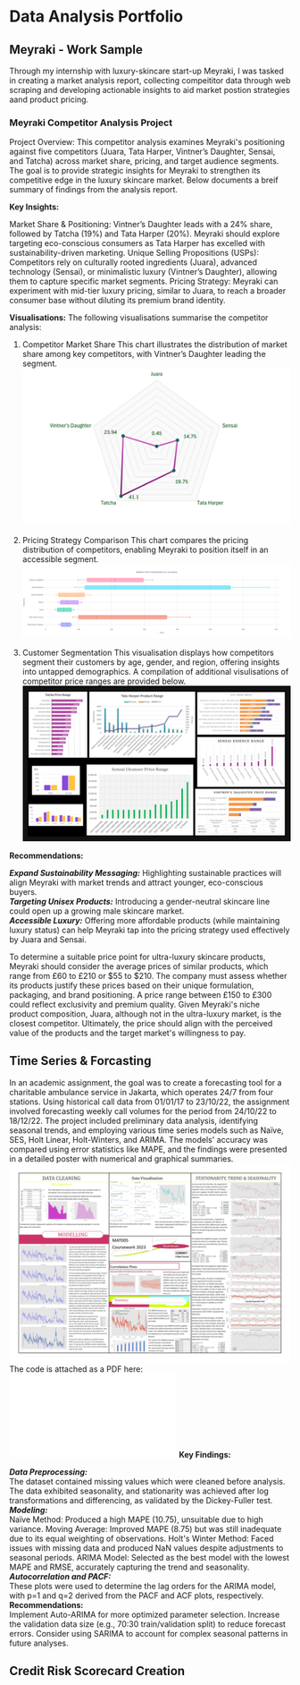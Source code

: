 # Data Analysis Portfolio

## Meyraki - Work Sample
Through my internship with luxury-skincare start-up Meyraki, I was tasked in creating a market analysis report, collecting compeititor data through web scraping and developing actionable insights to aid market postion strategies aand product pricing. 
### Meyraki Competitor Analysis Project

Project Overview: This competitor analysis examines Meyraki's positioning against five competitors (Juara, Tata Harper, Vintner’s Daughter, Sensai, and Tatcha) across market share, pricing, and target audience segments. The goal is to provide strategic insights for Meyraki to strengthen its competitive edge in the luxury skincare market. Below documents a breif summary of findings from the analysis report. 

**Key Insights:**

Market Share & Positioning: Vintner’s Daughter leads with a 24% share, followed by Tatcha (19%) and Tata Harper (20%). Meyraki should explore targeting eco-conscious consumers as Tata Harper has excelled with sustainability-driven marketing.
Unique Selling Propositions (USPs): Competitors rely on culturally rooted ingredients (Juara), advanced technology (Sensai), or minimalistic luxury (Vintner’s Daughter), allowing them to capture specific market segments.
Pricing Strategy: Meyraki can experiment with mid-tier luxury pricing, similar to Juara, to reach a broader consumer base without diluting its premium brand identity.

**Visualisations:**
The following visualisations summarise the competitor analysis:

1. Competitor Market Share
This chart illustrates the distribution of market share among key competitors, with Vintner’s Daughter leading the segment.
![Market Share Chart](Data/market_share.jpg)

2. Pricing Strategy Comparison
This chart compares the pricing distribution of competitors, enabling Meyraki to position itself in an accessible segment.
![Price Distribution Chart](Data/newplot.png)

3. Customer Segmentation
This visualisation displays how competitors segment their customers by age, gender, and region, offering insights into untapped demographics. A compilation of additional visulisations of competitor price ranges are provided below. 
![Compilation](Data/collated_vis-1.png)

**Recommendations:**

***Expand Sustainability Messaging:*** Highlighting sustainable practices will align Meyraki with market trends and attract younger, eco-conscious buyers.  
***Targeting Unisex Products:*** Introducing a gender-neutral skincare line could open up a growing male skincare market.  
***Accessible Luxury:*** Offering more affordable products (while maintaining luxury status) can help Meyraki tap into the pricing strategy used effectively by Juara and Sensai.

To determine a suitable price point for ultra-luxury skincare products, Meyraki should consider the average prices of similar products, which range from £60 to £210 or $55 to $210. The company must assess whether its products justify these prices based on their unique formulation, packaging, and brand positioning. A price range between £150 to £300 could reflect exclusivity and premium quality. Given Meyraki's niche product composition, Juara, although not in the ultra-luxury market, is the closest competitor. Ultimately, the price should align with the perceived value of the products and the target market's willingness to pay.

## Time Series & Forcasting
In an academic assignment, the goal was to create a forecasting tool for a charitable ambulance service in Jakarta, which operates 24/7 from four stations. Using historical call data from 01/01/17 to 23/10/22, the assignment involved forecasting weekly call volumes for the period from 24/10/22 to 18/12/22. The project included preliminary data analysis, identifying seasonal trends, and employing various time series models such as Naïve, SES, Holt Linear, Holt-Winters, and ARIMA. The models' accuracy was compared using error statistics like MAPE, and the findings were presented in a detailed poster with numerical and graphical summaries.
![Time Series Modelling Evaluation](Data/c22096073_Poster-1.png)
The code is attached as a PDF here: ![View HTML Document](Data/c22096073_code.html)
**Key Findings:**

***Data Preprocessing:***  
The dataset contained missing values which were cleaned before analysis.
The data exhibited seasonality, and stationarity was achieved after log transformations and differencing, as validated by the Dickey-Fuller test.  
***Modeling:***  
Naïve Method: Produced a high MAPE (10.75), unsuitable due to high variance.
Moving Average: Improved MAPE (8.75) but was still inadequate due to its equal weighting of observations.
Holt's Winter Method: Faced issues with missing data and produced NaN values despite adjustments to seasonal periods.
ARIMA Model: Selected as the best model with the lowest MAPE and RMSE, accurately capturing the trend and seasonality.  
***Autocorrelation and PACF:***  
These plots were used to determine the lag orders for the ARIMA model, with p=1 and q=2 derived from the PACF and ACF plots, respectively.
**Recommendations:**  
Implement Auto-ARIMA for more optimized parameter selection.
Increase the validation data size (e.g., 70:30 train/validation split) to reduce forecast errors.
Consider using SARIMA to account for complex seasonal patterns in future analyses.

## Credit Risk Scorecard Creation 
